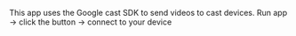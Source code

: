 This app uses the Google cast SDK to send videos to cast devices.
Run app -> click the button -> connect to your device
